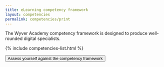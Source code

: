 ```yaml
---
title: eLearning competency framework
layout: competencies
permalink: competencies/print
---
```

The Wyver Academy competency framework is designed to produce well-rounded digital specialists.

{% include competencies-list.html %}

<div class="text-center" >
<a href="{{ site.baseurl }}/assessment"><button type="button" class="btn btn-primary">Assess yourself against the competency framework</button></a>
</div>
